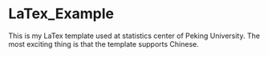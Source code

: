# LaTex_Example 
This is my LaTex template used at statistics center of Peking University. The most exciting thing is that the template supports Chinese.
